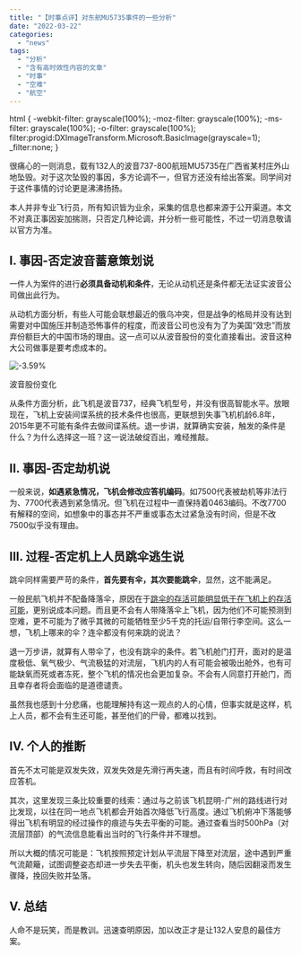 ```yaml
---
title: "【时事点评】对东航MU5735事件的一些分析"
date: "2022-03-22"
categories: 
  - "news"
tags: 
  - "分析"
  - "含有高时效性内容的文章"
  - "时事"
  - "空难"
  - "航空"
---
```


html { -webkit-filter: grayscale(100%); -moz-filter: grayscale(100%); -ms-filter: grayscale(100%); -o-filter: grayscale(100%); filter:progid:DXImageTransform.Microsoft.BasicImage(grayscale=1); \_filter:none; }

很痛心的一则消息，载有132人的波音737-800航班MU5735在广西省某村庄外山地坠毁。对于这次坠毁的事因，多方论调不一，但官方还没有给出答案。同学间对于这件事情的讨论更是沸沸扬扬。

本人并非专业飞行员，所有知识皆为业余，采集的信息也都来源于公开渠道。本文不对真正事因妄加揣测，只否定几种论调，并分析一些可能性，不过一切消息敬请以官方为准。

## I. 事因-否定波音蓄意策划说

一件人为案件的进行**必须具备动机和条件**，无论从动机还是条件都无法证实波音公司做出此行为。

从动机方面分析，有些人可能会联想最近的俄乌冲突，但是战争的格局并没有达到需要对中国施压并制造恐怖事件的程度，而波音公司也没有为了为美国“效忠”而放弃份额巨大的中国市场的理由。这一点可以从波音股份的变化直接看出。波音这种大公司做事是要考虑成本的。

![-3.59%](https://s2.loli.net/2022/03/22/vkg4bmn9VOjWFKB.png)

波音股份变化

从条件方面分析，此飞机是波音737，经典飞机型号，并没有很高智能水平。放眼现在，飞机上安装间谍系统的技术条件也很高，更联想到失事飞机机龄6.8年，2015年更不可能有条件去做间谍系统。退一步讲，就算确实安装，触发的条件是什么？为什么选择这一班？这一说法破绽百出，难经推敲。

## II. 事因-否定劫机说

一般来说，**如遇紧急情况，飞机会修改应答机编码**。如7500代表被劫机等非法行为、7700代表遇到紧急情况。但飞机在过程中一直保持着0463编码。不改7700有解释的空间，如想象中的事态并不严重或事态太过紧急没有时间，但是不改7500似乎没有理由。

## III. 过程-否定机上人员跳伞逃生说

跳伞同样需要严苛的条件，**首先要有伞，其次要能跳伞**，显然，这不能满足。

一般民航飞机并不配备降落伞，原因在于[跳伞的存活可能明显低于在飞机上的存活可能](https://www.zhihu.com/question/19870110)，更别说成本问题。而且更不会有人带降落伞上飞机，因为他们不可能预测到空难，更不可能为了微乎其微的可能牺牲至少5千克的托运/自带行李空间。这么一想，飞机上哪来的伞？连伞都没有何来跳的说法？

退一万步讲，就算有人带伞了，也没有跳伞的条件。若飞机舱门打开，面对的是温度极低、氧气极少、气流极猛的对流层，飞机内的人有可能会被吸出舱外，也有可能缺氧而死或者冻死，整个飞机的情况也会更加复杂。不会有人同意打开舱门，而且幸存者将会面临的是道德谴责。

虽然我也感到十分悲痛，也能理解持有这一观点的人的心情，但事实就是这样，机上人员，都不会有生还可能，甚至他们的尸骨，都难以找到。

## IV. 个人的推断

首先不太可能是双发失效，双发失效是先滑行再失速，而且有时间呼救，有时间改应答机。

其次，这里发现三条比较重要的线索：通过与之前该飞机昆明-广州的路线进行对比发现，以往在同一地点飞机都会开始首次降低飞行高度。通过飞机俯冲下落能够得出飞机有明显的经过操作的痕迹与失去平衡的可能。通过查看当时500hPa（对流层顶部）的气流信息能看出当时的飞行条件并不理想。

所以大概的情况可能是：飞机按照预定计划从平流层下降至对流层，途中遇到严重气流颠簸，试图调整姿态却进一步失去平衡，机头也发生转向，随后因翻滚而发生骤降，挽回失败并坠落。

## V. 总结

人命不是玩笑，而是教训。迅速查明原因，加以改正才是让132人安息的最佳方案。
